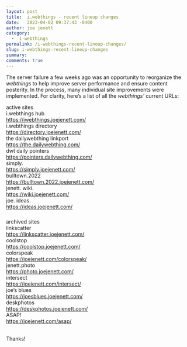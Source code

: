 ```yaml
---
layout: post
title:  i.webthings - recent lineup changes
date:   2023-04-02 09:37:43 -0400
author: joe jenett
category:
  -  i-webthings
permalink: /i-webthings-recent-lineup-changes/
slug: i-webthings-recent-lineup-changes
summary: 
comments: true
---
```

<p>The server failure a few weeks ago was an opportunity to reorganize the <em>webthings</em> to help improve server performance and ensure content posterity. In the process, many individual site improvements were implemented. For clarity, here’s a list of all the <em>webthings’</em> current URLs:</p>
<div id="tabletop">
<div class="headerow">
<div class="headercell">
active sites
</div>
</div>
<div class="grouper">
<div class="record">
<div class="cell">
i.webthings hub
</div>
<div class="cell">
<a href="https://iwebthings.joejenett.com/">https://iwebthings.joejenett.com/</a>
</div>
</div>
<div class="record">
<div class="cell">
i.webthings directory
</div>
<div class="cell">
<a href="https://directory.joejenett.com/">https://directory.joejenett.com/</a>
</div>
</div>
<div class="record">
<div class="cell">
the dailywebthing linkport
</div>
<div class="cell">
<a href="https://the.dailywebthing.com/">https://the.dailywebthing.com/</a>
</div>
</div>
<div class="record">
<div class="cell">
dwt daily pointers
</div>
<div class="cell">
<a href="https://pointers.dailywebthing.com/">https://pointers.dailywebthing.com/</a>
</div>
</div>
<div class="record">
<div class="cell">
simply.
</div>
<div class="cell">
<a href="https://simply.joejenett.com/">https://simply.joejenett.com/</a>
</div>
</div>
<div class="record">
<div class="cell">
bulltown.2022
</div>
<div class="cell">
<a href="https://bulltown.2022.joejenett.com/">https://bulltown.2022.joejenett.com/</a>
</div>
</div>
<div class="record">
<div class="cell">
jenett. wiki.
</div>
<div class="cell">
<a href="https://wiki.joejenett.com/">https://wiki.joejenett.com/</a>
</div>
</div>
<div class="record">
<div class="cell">
joe. ideas.
</div>
<div class="cell">
<a href="https://ideas.joejenett.com/">https://ideas.joejenett.com/</a>
</div>
</div>
</div>
<div class="headerow">
<div class="headercell" style="padding-top:24px;">
archived sites
</div>
</div>
<div class="grouper">
<div class="record">
<div class="cell">
linkscatter
</div>
<div class="cell">
<a href="https://linkscatter.joejenett.com/">https://linkscatter.joejenett.com/</a>
</div>
</div>
<div class="record">
<div class="cell">
coolstop
</div>
<div class="cell">
<a href="https://coolstop.joejenett.com/">https://coolstop.joejenett.com/</a>
</div>
</div>
<div class="record">
<div class="cell">
colorspeak
</div>
<div class="cell">
<a href="https://joejenett.com/colorspeak/">https://joejenett.com/colorspeak/</a>
</div>
</div>
<div class="record">
<div class="cell">
jenett.photo
</div>
<div class="cell">
<a href="https://photo.joejenett.com/">https://photo.joejenett.com/</a>
</div>
</div>
<div class="record">
<div class="cell">
intersect
</div>
<div class="cell">
<a href="https://joejenett.com/intersect/">https://joejenett.com/intersect/</a>
</div>
</div>
<div class="record">
<div class="cell">
joe’s blues
</div>
<div class="cell">
<a href="https://joesblues.joejenett.com/">https://joesblues.joejenett.com/</a>
</div>
</div>
<div class="record">
<div class="cell">
deskphotos
</div>
<div class="cell">
<a href="https://deskphotos.joejenett.com/">https://deskphotos.joejenett.com/</a>
</div>
</div>
<div class="record">
<div class="cell">
ASAP!
</div>
<div class="cell">
<a href="https://joejenett.com/asap/">https://joejenett.com/asap/</a>
</div>
</div>
</div>
</div>

<p><br>Thanks!</p>





<a href="https://brid.gy/publish/mastodon"></a>